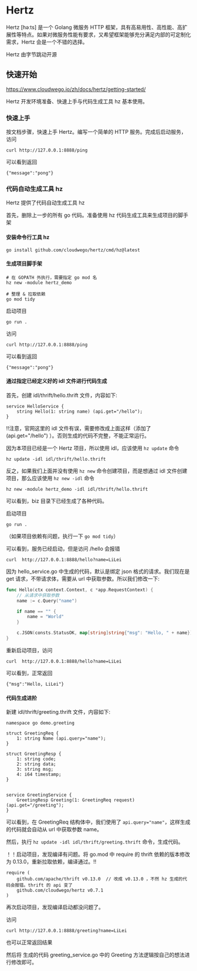 # Hertz
Hertz [həːts] 是一个 Golang 微服务 HTTP 框架，具有高易用性、高性能、高扩展性等特点。如果对微服务性能有要求，又希望框架能够充分满足内部的可定制化需求，Hertz 会是一个不错的选择。

Hertz 由字节跳动开源

## 快速开始
https://www.cloudwego.io/zh/docs/hertz/getting-started/

Hertz 开发环境准备、快速上手与代码生成工具 hz 基本使用。

### 快速上手
按文档步骤，快速上手 Hertz。编写一个简单的 HTTP 服务。完成后启动服务，访问
```shell
curl http://127.0.0.1:8888/ping
```

可以看到返回
```
{"message":"pong"}
```

### 代码自动生成工具 hz
Hertz 提供了代码自动生成工具 hz

首先，删除上一步的所有 go 代码。准备使用 hz 代码生成工具来生成项目的脚手架

#### 安装命令行工具 hz
```shell
go install github.com/cloudwego/hertz/cmd/hz@latest
```

#### 生成项目脚手架
```shell
# 在 GOPATH 外执行，需要指定 go mod 名
hz new -module hertz_demo

# 整理 & 拉取依赖
go mod tidy
```

启动项目
```shell
go run .
```

访问
```shell
curl http://127.0.0.1:8888/ping
```

可以看到返回
```
{"message":"pong"}
```

#### 通过指定已经定义好的 idl 文件进行代码生成
首先，创建 idl/thrift/hello.thrift 文件，内容如下:
```thrift
service HelloService {
    string Hello(1: string name) (api.get="/hello");
}
```
!!注意，官网这里的 idl 文件有误，需要修改成上面这样（添加了 (api.get="/hello") ）。否则生成的代码不完整，不能正常运行。


因为本项目已经是一个 Hertz 项目，所以使用 idl，应该使用 `hz update` 命令
```shell
hz update -idl idl/thrift/hello.thrift
```

反之，如果我们上面并没有使用 `hz new` 命令创建项目，而是想通过 idl 文件创建项目，那么应该使用 `hz new -idl` 命令
```shell
hz new -module hertz_demo -idl idl/thrift/hello.thrift
```

可以看到，biz 目录下已经生成了各种代码。

启动项目
```shell
go run .
```
（如果项目依赖有问题，执行一下 `go mod tidy`）

可以看到，服务已经启动，但是访问 /hello 会报错
```shell
curl  http://127.0.0.1:8888/hello?name=LiLei
```

因为 hello_service.go 中生成的代码，默认是绑定 json 格式的请求。我们现在是 get 请求，不带请求体，需要从 url 中获取参数。所以我们修改一下:
```go
func Hello(ctx context.Context, c *app.RequestContext) {
	// 从请求中获取参数
	name := c.Query("name")

	if name == "" {
		name = "World"
	}

	c.JSON(consts.StatusOK, map[string]string{"msg": "Hello, " + name})
}
```

重新启动项目，访问
```shell
curl  http://127.0.0.1:8888/hello?name=LiLei
```
可以看到，正常返回
```
{"msg":"Hello, LiLei"}
```

#### 代码生成进阶
新建 idl/thrift/greeting.thrift 文件，内容如下:
```thrift
namespace go demo.greeting

struct GreetingReq {
    1: string Name (api.query="name");
}

struct GreetingResp {
    1: string code;
    2: string data;
    3: string msg;
    4: i64 timestamp;
}


service GreetingService {
    GreetingResp Greeting(1: GreetingReq request) (api.get="/greeting");
}
```
可以看到，在 GreetingReq 结构体中，我们使用了 `api.query="name"`，这样生成的代码就会自动从 url 中获取参数 name。

然后，执行 `hz update -idl idl/thrift/greeting.thrift` 命令，生成代码。

！！启动项目，发现编译有问题。将 go.mod 中 require 的 thrift 依赖的版本修改为 0.13.0，重新拉取依赖，编译通过。!!
```
require (
	github.com/apache/thrift v0.13.0  // 改成 v0.13.0 ，不然 hz 生成的代码会报错。thrift 的 api 变了
	github.com/cloudwego/hertz v0.7.1
)
```
再次启动项目，发现编译启动都没问题了。

访问
```shell
curl http://127.0.0.1:8888/greeting?name=LiLei
```
也可以正常返回结果

然后将 生成的代码 greeting_service.go 中的 Greeting 方法逻辑按自己的想法进行修改即可。

